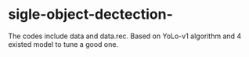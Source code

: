 # sigle-object-dectection-
The codes include data and data.rec. Based on YoLo-v1 algorithm and 4 existed model to tune a good one.

